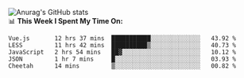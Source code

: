 
![Anurag's GitHub stats](https://github-readme-stats.vercel.app/api?username=supergczh&show_icons=true&theme=radical)
<br />
📊 **This Week I Spent My Time On:**

<!--START_SECTION:waka-->
```text
Vue.js       12 hrs 37 mins  ███████████░░░░░░░░░░░░░░   43.92 % 
LESS         11 hrs 42 mins  ██████████▒░░░░░░░░░░░░░░   40.73 % 
JavaScript   2 hrs 54 mins   ██▓░░░░░░░░░░░░░░░░░░░░░░   10.12 % 
JSON         1 hr 7 mins     █░░░░░░░░░░░░░░░░░░░░░░░░   03.93 % 
Cheetah      14 mins         ▒░░░░░░░░░░░░░░░░░░░░░░░░   00.82 % 
```
<!--END_SECTION:waka-->
